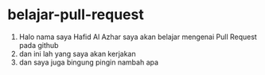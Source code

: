 # belajar-pull-request
1. Halo nama saya Hafid Al Azhar saya akan belajar mengenai Pull Request pada github
2. dan ini lah yang saya akan kerjakan
3. dan saya juga bingung pingin nambah apa
